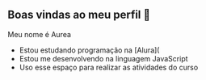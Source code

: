 ## Boas vindas ao meu perfil 💓 

Meu nome é Aurea

- Estou estudando programação na [Alura](
- Estou me desenvolvendo na linguagem JavaScript
- Uso esse espaço para realizar as atividades do curso
